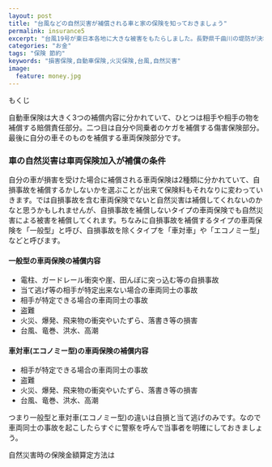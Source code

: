 ```yaml
---
layout: post
title: "台風などの自然災害が補償される車と家の保険を知っておきましょう"
permalink: insurance5
excerpt: "台風19号が東日本各地に大きな被害をもたらしました。長野県千曲川の堤防が決壊したり等など。家や車が台風によって何らかの損害を被った場合、どのような保険で対応するのでしょうか？"
categories: "お金"
tags: "保険 節約"
keywords: "損害保険,自動車保険,火災保険,台風,自然災害"
image:
  feature: money.jpg
---
```


<div id="mokuji"><span>もくじ</span></div>

自動車保険は大きく3つの補償内容に分かれていて、ひとつは相手や相手の物を補償する賠償責任部分。二つ目は自分や同乗者のケガを補償する傷害保険部分。最後に自分の車そのものを補償する車両保険部分です。

### 車の自然災害は車両保険加入が補償の条件

自分の車が損害を受けた場合に補償される車両保険は2種類に分かれていて、自損事故を補償するかしないかを選ぶことが出来て保険料もそれなりに変わっていきます。では自損事故を含む車両保険でないと自然災害は補償してくれないのかなと思うかもしれませんが、自損事故を補償しないタイプの車両保険でも自然災害による被害を補償してくれます。ちなみに自損事故を補償するタイプの車両保険を「一般型」と呼び、自損事故を除くタイプを「車対車」や「エコノミー型」などと呼びます。

#### 一般型の車両保険の補償内容

 - 電柱、ガードレール衝突や崖、田んぼに突っ込む等の自損事故
 - 当て逃げ等の相手が特定出来ない場合の車両同士の事故
 - 相手が特定できる場合の車両同士の事故
 - 盗難
 - 火災、爆発、飛来物の衝突やいたずら、落書き等の損害
 - 台風、竜巻、洪水、高潮

#### 車対車(エコノミー型)の車両保険の補償内容

 - 相手が特定できる場合の車両同士の事故
 - 盗難
 - 火災、爆発、飛来物の衝突やいたずら、落書き等の損害
 - 台風、竜巻、洪水、高潮

つまり一般型と車対車(エコノミー型)の違いは自損と当て逃げのみです。なので車両同士の事故を起こしたらすぐに警察を呼んで当事者を明確にしておきましょう。

自然災害時の保険金額算定方法は
<!--stackedit_data:
eyJoaXN0b3J5IjpbLTE2NjI4MTEwMTEsLTE5MjYwMTU2MTAsLT
E0MzY2NTUxMjRdfQ==
-->